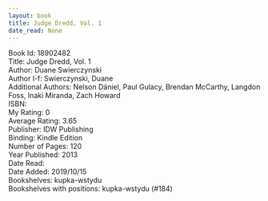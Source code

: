 ```yaml
---
layout: book
title: Judge Dredd, Vol. 1
date_read: None
---
```


Book Id: 18902482<br />
Title: Judge Dredd, Vol. 1<br />
Author: Duane Swierczynski<br />
Author l-f: Swierczynski, Duane<br />
Additional Authors: Nelson Dániel, Paul Gulacy, Brendan McCarthy, Langdon Foss, Inaki Miranda, Zach Howard<br />
ISBN: <br />
My Rating: 0<br />
Average Rating: 3.65<br />
Publisher: IDW Publishing<br />
Binding: Kindle Edition<br />
Number of Pages: 120<br />
Year Published: 2013<br />
Date Read: <br />
Date Added: 2019/10/15<br />
Bookshelves: kupka-wstydu<br />
Bookshelves with positions: kupka-wstydu (#184)<br />

